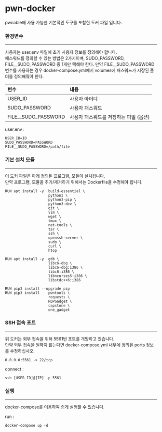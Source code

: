 # pwn-docker
pwnable에 사용 가능한 기본적인 도구를 포함한 도커 파일 입니다.

### 환경변수
---
사용자는 user.env 파일에 초기 사용자 정보를 정의해야 합니다. </br>
패스워드를 정의할 수 있는 방법은 2가지이며, SUDO_PASSWORD, FILE__SUDO_PASSWORD 중 1개만 택해야 한다.
만약 FILE__SUDO_PASSWORD 변수를 사용하는 경우 docker-compose.yml에서 volumes에 패스워드가 저장된 폴더를 정의해줘야 한다.

|변수|내용|
|:---|:---|
|USER_ID|사용자 아이디|
|SUDO_PASSWORD|사용자 패스워드|
|FILE__SUDO_PASSWORD|사용자 패스워드를 저장하는 파일 (옵션) |

user.env : 
```
USER_ID=ID
SUDO_PASSWORD=PASSWORD
FILE__SUDO_PASSWORD=/path/file

```

### 기본 설치 모듈
---
이 도커 파일은 아래 정의된 프로그램, 모듈이 설치됩니다. </br>
만약 프로그램, 모듈을 추가/제거하기 위해서는 Dockerfile을 수정해야 합니다.
```
RUN apt install -y  build-essential \
                    python3 \
                    python3-pip \
                    python3-dev \
                    git \
                    vim \
                    wget \
                    tmux \
                    net-tools \
                    tar \
                    ssh \
                    openssh-server \
                    sudo \
                    curl \
                    htop

RUN apt install -y  gdb \
                    libc6-dbg \
                    libc6-dbg:i386 \
                    libc6:i386 \
                    libncurses5:i386 \
                    libstdc++6:i386

RUN pip3 install --upgrade pip
RUN pip3 install    pwntools \
                    requests \
                    ROPGadget \
                    capstone \
                    one_gadget
```

### SSH 접속 포트
---
위 도커는 외부 접속을 위해 5561번 포트를 개방하고 있습니다. </br>
만약 외부 접속을 원하지 않는다면 docker-compose.yml 내부에 정의된 ports 정보를 수정하십시오.
```
0.0.0.0:5561 -> 22/tcp
```

connect : 
```
ssh [USER_ID]@[IP] -p 5561
```

### 실행
---
docker-compose를 이용하여 쉽게 실행할 수 있습니다.

run : 
```
docker-compose up -d
```
